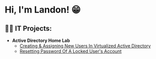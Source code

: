 <h1>Hi, I'm Landon! 😁

<h2>👨‍💻 IT Projects:</h2>

- <b>Active Directory Home Lab </b>
  - [Creating & Assigning New Users In Virtualized Active Directory](https://github.com/landonwatterson/ActiveDirectoryLab)
  - [Resetting Password Of A Locked User's Account](https://github.com/landonwatterson/Userlockoutlab)

<!--
**joshmadakor1/joshmadakor1** is a ✨ _special_ ✨ repository because its `README.md` (this file) appears on your GitHub profile.

Here are some ideas to get you started:

- 🔭 I’m currently working on ...
- 🌱 I’m currently learning ...
- 👯 I’m looking to collaborate on ...
- 🤔 I’m looking for help with ...
- 💬 Ask me about ...
- 📫 How to reach me: ...
- 😄 Pronouns: ...
- ⚡ Fun fact: ...
-->
